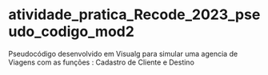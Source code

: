 # atividade_pratica_Recode_2023_pseudo_codigo_mod2
Pseudocódigo desenvolvido em Visualg para simular uma agencia de Viagens com as funções : Cadastro de Cliente e Destino
